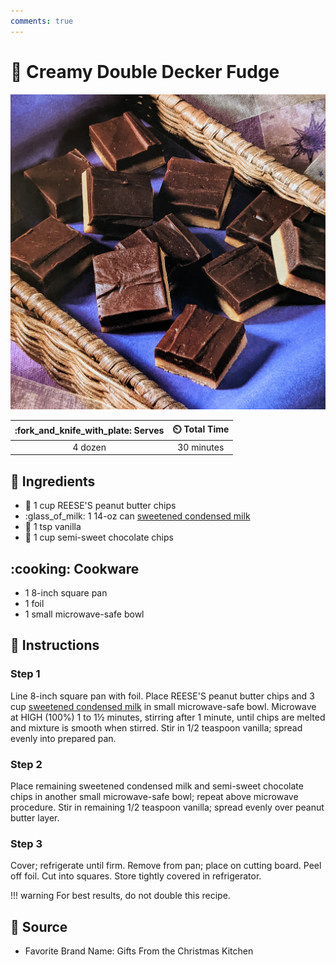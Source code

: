 ```yaml
---
comments: true
---
```

# :chocolate_bar: Creamy Double Decker Fudge

![Creamy Double Decker Fudge](../assets/images/creamy-double-decker-fudge.jpg)

| :fork_and_knife_with_plate: Serves | :timer_clock: Total Time |
|:----------------------------------:|:-----------------------: |
| 4 dozen | 30 minutes |

## :salt: Ingredients

- :chocolate_bar: 1 cup REESE'S peanut butter chips
- :glass_of_milk: 1 14-oz can [sweetened condensed milk][1]
- :icecream: 1 tsp vanilla
- :chocolate_bar: 1 cup semi-sweet chocolate chips

## :cooking: Cookware

- 1 8-inch square pan
- 1 foil
- 1 small microwave-safe bowl

## :pencil: Instructions

### Step 1

Line 8-inch square pan with foil. Place REESE'S peanut butter chips and 3 cup [sweetened condensed milk][1] in small
microwave-safe bowl. Microwave at HIGH (100%) 1 to 1½ minutes, stirring after 1 minute, until chips are melted and
mixture is smooth when stirred. Stir in 1/2 teaspoon vanilla; spread evenly into prepared pan.

### Step 2

Place remaining sweetened condensed milk and semi-sweet chocolate chips in another small microwave-safe bowl; repeat
above microwave procedure. Stir in remaining 1/2 teaspoon vanilla; spread evenly over peanut butter layer.

### Step 3

Cover; refrigerate until firm. Remove from pan; place on cutting board. Peel off foil. Cut into squares. Store tightly
covered in refrigerator.

!!! warning
    For best results, do not double this recipe.

## :link: Source

- Favorite Brand Name: Gifts From the Christmas Kitchen

[1]: <../ingredients/sweetened-condensed-milk.md>
